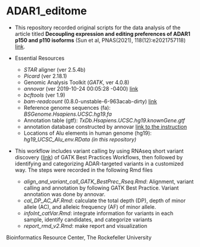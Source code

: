 # ADAR1_editome
* This repository recorded original scripts for the data analysis of the article titled **Decoupling expression and editing preferences of ADAR1 p150 and p110 isoforms** (Sun et al, PNAS(2021), 118(12):e2021757118) [link](https://www.pnas.org/doi/abs/10.1073/pnas.2021757118). 

* Essential Resources
  + *STAR* aligner (ver 2.5.4b)
  + *Picard* (ver 2.18.1)
  + Genomic Analysis Toolkit (*GATK*, ver 4.0.8)
  + *annovar* (ver 2019-10-24 00:05:28 -0400) [link](https://annovar.openbioinformatics.org/en/latest/)
  + *bcftools* (ver 1.9)
  + *bam-readcount* (0.8.0-unstable-6-963acab-dirty) [link](https://github.com/genome/bam-readcount)
  + Reference genome sequences (fa): *BSGenome.Hsapiens.UCSC.hg19.fa*
  + Annotation table (gtf): *TxDb.Hsapiens.UCSC.hg19.knownGene.gtf*
  + annotation database constructed by annovar [link to the instruction](https://annovar.openbioinformatics.org/en/latest/user-guide/download/)
  + Locations of Alu elements in human genome (hg19): *hg19_UCSC_Alu_env.RData (in this repository)*

* This workflow includes variant calling by using RNAseq short variant discovery ([link](https://gatk.broadinstitute.org/hc/en-us/articles/360035531192-RNAseq-short-variant-discovery-SNPs-Indels-)) of GATK Best Practices Workflows, then followed by identifying and categorizing ADAR-targeted variants in a customized way. The steps were recorded in the following Rmd files
  + *align_and_variant_call_GATK_BestPrec_Rseq.Rmd*: Alignment, variant calling and annotation by following GATK Best Practice. Variant annotation was done by annovar.
  + *cal_DP_AC_AF.Rmd*: calculate the total depth (DP), depth of minor allele (AC), and alleleic frequency (AF) of minor allele. 
  + *infoInt_catVar.Rmd*: integrate information for variants in each sample, identify candidates, and categorize variants
  + *report_rmd_v2.Rmd*: make report and visualization

Bioinformatics Resource Center, The Rockefeller University